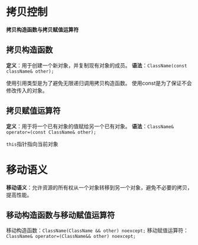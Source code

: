 # 拷贝控制

**拷贝构造函数与拷贝赋值运算符**

## 拷贝构造函数

**定义**：用于创建一个新对象，并复制现有对象的成员。
**语法**：`ClassName(const className& other);`

使用引用类型是为了避免无限递归调用拷贝构造函数。
使用const是为了保证不会修改传入的对象。

## 拷贝赋值运算符
**定义**：用于将一个已有对象的值赋给另一个已有对象。
**语法**：`ClassName& operator=(const ClassName& other);`

`this`指针指向当前对象

# 移动语义
**移动语义**：允许资源的所有权从一个对象转移到另一个对象，避免不必要的拷贝，提高性能。

## 移动构造函数与移动赋值运算符
移动构造函数：`ClassName(ClassName && other) noexcept;`
移动赋值运算符：`ClassName& operator=(ClassName&& other) noexcept;`
